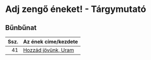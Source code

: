 # Adj zengő éneket! - Tárgymutató

## Bűnbűnat

| Ssz. | Az ének címe/kezdete |
| ---: | :------------------- |
| 41 | [Hozzád jövünk, Uram](../../collections/adj_zengo_eneket/041.xml) |

